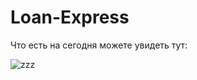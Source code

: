 # Loan-Express

Что есть на сегодня можете увидеть тут:

![zzz](https://user-images.githubusercontent.com/60622982/105519036-058a8980-5cea-11eb-9877-e83d4dd7c29e.gif)
